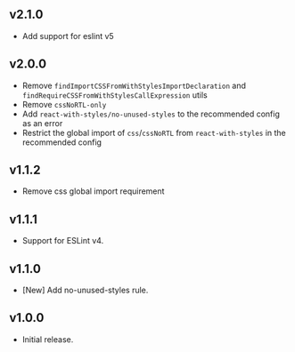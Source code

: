 ## v2.1.0
- Add support for eslint v5

## v2.0.0
- Remove `findImportCSSFromWithStylesImportDeclaration` and `findRequireCSSFromWithStylesCallExpression` utils
- Remove `cssNoRTL-only`
- Add `react-with-styles/no-unused-styles` to the recommended config as an error
- Restrict the global import of `css`/`cssNoRTL` from `react-with-styles` in the recommended config

## v1.1.2
- Remove css global import requirement

## v1.1.1

- Support for ESLint v4.

## v1.1.0

- [New] Add no-unused-styles rule.

## v1.0.0

- Initial release.
